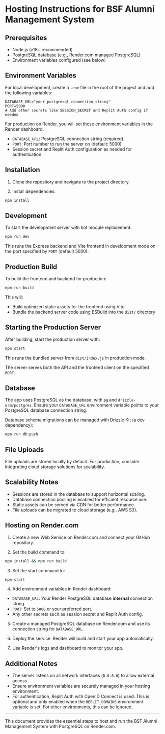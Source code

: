 # Hosting Instructions for BSF Alumni Management System

## Prerequisites

- Node.js (v18+ recommended)
- PostgreSQL database (e.g., Render.com managed PostgreSQL)
- Environment variables configured (see below)

## Environment Variables

For local development, create a `.env` file in the root of the project and add the following variables:

```
DATABASE_URL="your_postgresql_connection_string"
PORT=5000
# Add other secrets like SESSION_SECRET and Replit Auth config if needed
```

For production on Render, you will set these environment variables in the Render dashboard.

- `DATABASE_URL`: PostgreSQL connection string (required)
- `PORT`: Port number to run the server on (default: 5000)
- Session secret and Replit Auth configuration as needed for authentication

## Installation

1. Clone the repository and navigate to the project directory.

2. Install dependencies:

```bash
npm install
```

## Development

To start the development server with hot module replacement:

```bash
npm run dev
```

This runs the Express backend and Vite frontend in development mode on the port specified by `PORT` (default 5000).

## Production Build

To build the frontend and backend for production:

```bash
npm run build
```

This will:

- Build optimized static assets for the frontend using Vite
- Bundle the backend server code using ESBuild into the `dist/` directory

## Starting the Production Server

After building, start the production server with:

```bash
npm start
```

This runs the bundled server from `dist/index.js` in production mode.

The server serves both the API and the frontend client on the specified `PORT`.

## Database

The app uses PostgreSQL as the database, with `pg` and `drizzle-orm/postgres`. Ensure your `DATABASE_URL` environment variable points to your PostgreSQL database connection string.

Database schema migrations can be managed with Drizzle Kit (a dev dependency):

```bash
npm run db:push
```

## File Uploads

File uploads are stored locally by default. For production, consider integrating cloud storage solutions for scalability.

## Scalability Notes

- Sessions are stored in the database to support horizontal scaling.
- Database connection pooling is enabled for efficient resource use.
- Static assets can be served via CDN for better performance.
- File uploads can be migrated to cloud storage (e.g., AWS S3).

## Hosting on Render.com

1. Create a new Web Service on Render.com and connect your GitHub repository.

2. Set the build command to:

```bash
npm install && npm run build
```

3. Set the start command to:

```bash
npm start
```

4. Add environment variables in Render dashboard:

- `DATABASE_URL`: Your Render PostgreSQL database **internal** connection string.
- `PORT`: Set to `5000` or your preferred port.
- Any other secrets such as session secret and Replit Auth config.

5. Create a managed PostgreSQL database on Render.com and use its connection string for `DATABASE_URL`.

6. Deploy the service. Render will build and start your app automatically.

7. Use Render's logs and dashboard to monitor your app.

## Additional Notes

- The server listens on all network interfaces (`0.0.0.0`) to allow external access.
- Ensure environment variables are securely managed in your hosting environment.
- For authentication, Replit Auth with OpenID Connect is used. This is optional and only enabled when the `REPLIT_DOMAINS` environment variable is set. For other environments, this can be ignored.

---

This document provides the essential steps to host and run the BSF Alumni Management System with PostgreSQL on Render.com.
